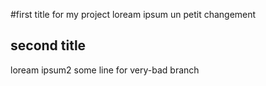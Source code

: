 #first title for my project
loream ipsum
un petit changement 
## second title
loream ipsum2
some line for very-bad branch

